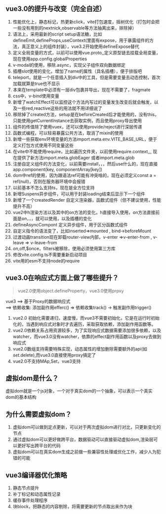 ## vue3.0的提升与改变（完全自述）
1. 性能优化上，静态标记，热更新click，vite打包速度，摇树优化（打包时会把一些没有用到的nextnick,observable等方法抽离出来，排除掉）
2. 语法上，采用最新的script setup语法糖，比如defineEmit,defineProps,useContext(里面有expose，用于暴露组件的方法，真正意义上的组件封装），vue3.2开始使用defineExpose替代
3. 定义全局变量的方式，以前可以使用vue.proto,,定义原型链去挂载全局变量，现在使用app.config.globalProperties
4. v-modal的使用，移除.async，实现父子组件双向数据绑定
5. 插槽slot使用的变化，增加了name的属性（具名插槽），便于排版吧
6. teleport，就是一个任意插入到div中的工具，但是需要变量去动态控制，首次加载就算是true也不显示
7. 本来在template中必须有一层div包裹并导出，现在不需要了，fragmate
8. css中，v-bind使用变量
9. 新增了watchEffect可以监控这个方法内写过的变量发生改变后就会触发，以及一些red,reactive这些的用法就不用详细说了
10. 移除掉了created方法，setup是在beforeCreated后才能使用的，没有this，只能使用getCurrentInstance去获取实例，而且使用proxy导出使用
11. 组件的传值除了使用vuex，还可以使用provide/reject进行深层传递
12. 函数式编程，可以轻易暴露公共方法，取消了mixin的使用
13. 新增一些获取env环境变量的方法import.meta.env.VITE_BASE_URL，便于定义打包方式使用不同变量这些
14. 在vite中不能使用require，比如遍历文件夹，以前使用require.context,,, 现在提供了新方法import.meta.globEager 或者import.meta.glob
15. 注册自定义组件的方法变化，以前需要install，，，然后use什么的，现在直接app.component(key, componentArray[key])
16. dom中ref的使用，因为跟语法ref可能有冲突啥的，现在必须定义const a = ref(null)，否则在服务器环境中会报错
17. 以前基本不怎么支持ts，现在是全方位支持
18. 新增Suspens异步组件，可以用于封装loading结束后显示下一个组件
19. 新增了一个createdRender 自定义渲染器，函数式组件（但不建议使用，性能提升不高）
20. vue2中h渲染方法以及其中的on方法的变化，h直接导入使用，on方法直接前面是on，，，就可以使用，以及插槽的变化
21. defineAsyncCompont 定义异步组件，用于区分函数式组件
22. 自定义指令的语法变了，比如inserted=>mounted , bind->beforeMount
23. 过渡动画transition现在卸载router-view内部，v-enter =>v-enter-from , v-leave => v-leave-from
24. $on,$off,$once，filters被移除，使用必须使用第三方库
25. 修改vite.config.ts不需要重新启动项目
26. vite用的esm不支持node的require

## vue3.0在响应式方面上做了哪些提升？
>vue2.0使用object.defineProperty，vue3.0使用prpxy

vue3 ==> 基于Proxy的数据响应式<br/>
     ==> 依赖收集: 添加副作用efferc() => 依赖收集track() -> 触发副作用trigger()

1. vue2.0 初始化需要递归，速度慢，而vue3不需要初始化，它是在运行时初始化的，当遇到响应式对象时才去遍历，采取获取依赖，添加副作用函数等。
2. vue2.0依赖关系占用资源较多，为了实现响应式数据需要添加很多依赖，以及watcher，而vue3.0没有watcher，依靠的effect副作用函数以及proxy去做到响应式
3. vue2.0数组支持需要特殊实现，动态属性的增加删除需要额外的api(如$set.$delete),而vue3.0直接使用proxy搞定了
4. vue2.0不支持MAp,Set，vue3支持

## 虚拟dom是什么？
虚拟dom就是一个js对象，一个对于真实dom的一个抽象，可以表示一个真实dom的基本结构

## 为什么需要虚拟dom？
1. 虚拟dom可以做到定点更新，可以对于两次虚拟dom进行对比，只更新变化的节点
2. 通过虚拟dom可以更好做跨平台，数据驱动可以直接驱动虚拟dom,渲染层可以更好写出跨平台的代码
3. 虚拟dom可以在真实dom生成之前做一些兼容性处理或优化工作，减少人为犯错的可能

## vue3编译器优化策略
1. 静态节点提升
2. 补丁标记和动态属性记录
3. 缓存事件处理程序
4. 块block，把静态的内容剔除，将需要更新的节点取出来作为块